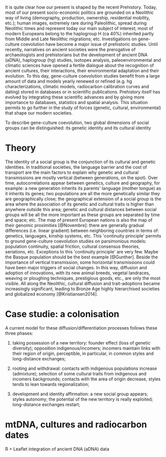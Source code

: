 It is quite clear how our present is shaped by the recent Prehistory.
Today, most of our present socio-economic politics are grounded on a
Neolithic way of living (demography, production, ownership, residential
mobility, etc.); human images, extremely rare during Paleolithic, spread
during Neolithic times and represent today our main subject of interest;
most of modern Europeans belong to the haplogroup H (ca 40%) inherited
partly from Middle and Late Neolithic migrations; etc. Investigations on
gene-culture coevolution have become a major issue of prehistoric
studies. Until recently, narratives on ancient societies were the
prerogative of archaeologists and prehistorians but the development of
ancient DNA (aDNA), haplogroup (hg) studies, isotopes analysis,
paleoenvironmental and climatic sciences have opened a fertile dialogue
about the recognition of ancient cultures, their interactions, their
environmental adaptation and their evolution. To this day, gene-culture
coevolution studies benefit from a large amount of data and models
yearly renewed or refined (e.g. hg characterizations, climatic models,
radiocarbon calibration curves and dating) stored in databases or in
scientific publications. Prehistory itself has evolved by integrating
these scientific advances and by giving more importance to databases,
statistics and spatial analysis. This situation permits to go further in
the study of forces (genetic, cultural, environmental) that shape our
modern societies. 

To describe gene-culture coevolution, two
global dimensions of social groups can be distinguished: its genetic
identity and its cultural identity

# Theory

The identity of a social group is the conjunction of its cultural and
genetic identities. In traditional societies, the language barrier and
the cost of transport are the main factors to explain why genetic and
cultural transmissions are mostly vertical (between generations, on the
spot). Over time, autocorrelations appear between genetics, culture and
geography, for example: a new generation inherits its parents' language
(mother tongue) as it inherits its genes; two populations are all the
more genetically similar they are geographically close; the geographical
extension of a social group is the area where the association of its
genetic and cultural traits is higher than anywhere outside this area;
genetic and cultural distances between social groups will be all the
more important as these groups are separated by time and space; etc. The
map of present European nations is also the map of their genomic
proximities [@Novembre]: there are generally gradual differences (i.e.
linear gradient) between neighboring countries in terms of: genetics,
languages, kinship systems, etc. This 'continuity principle' permits to
ground gene-culture coevolution studies on parsimonious models:
population continuity, spatial friction, cultural consensus theories,
seriations, etc. Exceptions to this 'continuity principle' are very few.
Maybe the Basque population should be the best example [@Gunther].
Beside the importance of vertical transmission, some horizontal
transmissions could have been major triggers of social changes. In this
way, diffusion and adoption of innovations, with its new animal breeds,
vegetal landraces, weaving or ploughing techniques, prestigious goods,
etc., are only the most visible. All along the Neolithic, cultural
diffusion and trait-adoptions became increasingly significant, leading
to Bronze Age highly hierarchised societies and globalized economy
[@Kristiansen2014].

# Case studie: a colonisation

A current model for these diffusion/differentiation processes follows
these three phases:

1.  taking possession of a new territory: founder effect (loss of
    genetic diversity); opposition indigenous/incomers; incomers
    maintain links with their region of origin, perceptible, in
    particular, in common styles and long-distance exchanges;

2.  rooting and withdrawal: contacts with indigenous populations
    increase (admixture); selection of some cultural traits from
    indigenous and incomers backgrounds; contacts with the area of
    origin decrease, styles tends to lean towards regionalization;

3.  development and identity affirmation: a new social group appears;
    styles autonomy; the potential of the new territory is really
    exploited; long-distance exchanges restart;


# mtDNA, cultures and radiocarbon dates

R + Leaflet integration of ancient DNA (aDNA) data
